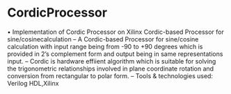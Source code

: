 # CordicProcessor
• Implementation of Cordic Processor on Xilinx
Cordic-based Processor for sine/cosinecalculation
– A Cordic-based Processor for sine/cosine calculation with input range being from -90 to +90 degrees which is
provided in 2’s complement form and output being in same representations input.
– Cordic is hardware effiient algorithm which is suitable for solving the trigonometric relationships involved in plane
coordinate rotation and conversion from rectangular to polar form.
– Tools & technologies used: Verilog HDL,Xilinx
